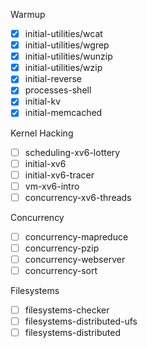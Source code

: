 Warmup

- [x] initial-utilities/wcat
- [x] initial-utilities/wgrep
- [x] initial-utilities/wunzip
- [x] initial-utilities/wzip
- [x] initial-reverse
- [x] processes-shell
- [x] initial-kv
- [x] initial-memcached

Kernel Hacking
- [ ] scheduling-xv6-lottery
- [ ] initial-xv6
- [ ] initial-xv6-tracer
- [ ] vm-xv6-intro
- [ ] concurrency-xv6-threads

Concurrency
- [ ] concurrency-mapreduce
- [ ] concurrency-pzip
- [ ] concurrency-webserver
- [ ] concurrency-sort

Filesystems
- [ ] filesystems-checker
- [ ] filesystems-distributed-ufs
- [ ] filesystems-distributed
